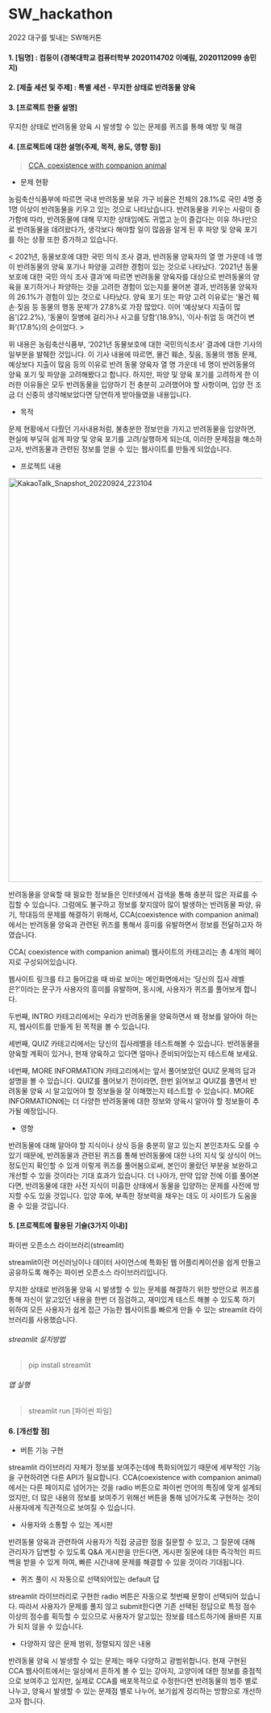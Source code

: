 # SW_hackathon
2022 대구를 빛내는 SW해커톤

#### 1. [팀명] : 컴둥이 (경북대학교 컴퓨터학부 2020114702 이예림, 2020112099 송민지)
#### 2. [제출 세션 및 주제] : 특별 세션 - 무지한 상태로 반려동물 양육
#### 3. [프로젝트 한줄 설명]
무지한 상태로 반려동물 양육 시 발생할 수 있는 문제를 퀴즈를 통해 예방 및 해결
#### 4. [프로젝트에 대한 설명(주제, 목적, 용도, 영향 등)]
> [CCA, coexistence with companion animal](https://yerim10044001-sw-hackathon-main-slyhka.streamlitapp.com/)

+ 문제 현황

농림축산식품부에 따르면 국내 반려동물 보유 가구 비율은 전체의 28.1%로 국민 4명 중 1명 이상이 반려동물을 키우고 있는 것으로 나타났습니다. 반려동물을 키우는 사람이 증가함에 따라, 반려동물에 대해 무지한 상태임에도 귀엽고 눈이 즐겁다는 이유 하나만으로 반려동물을 데려왔다가, 생각보다 해야할 일이 많음을 알게 된 후 파양 및 양육 포기를 하는 상황 또한 증가하고 있습니다.

< 2021년, 동물보호에 대한 국민 의식 조사 결과, 반려동물 양육자의 열 명 가운데 네 명이 반려동물의 양육 포기나 파양을 고려한 경험이 있는 것으로 나타났다. ‘2021년 동물보호에 대한 국민 의식 조사 결과’에 따르면 반려동물 양육자를 대상으로 반려동물의 양육을 포기하거나 파양하는 것을 고려한 경험이 있는지를 물어본 결과, 반려동물 양육자의 26.1%가 경험이 있는 것으로 나타났다. 양육 포기 또는 파양 고려 이유로는 ‘물건 훼손·짖음 등 동물의 행동 문제’가 27.8%로 가장 많았다. 이어 ‘예상보다 지출이 많음’(22.2%), ‘동물이 질병에 걸리거나 사고를 당함’(18.9%), ‘이사·취업 등 여건이 변화’(17.8%)의 순이었다. >

위 내용은 농림축산식품부, ‘2021년 동물보호에 대한 국민의식조사’ 결과에 대한 기사의 일부분을 발췌한 것입니다. 이 기사 내용에 따르면, 물건 훼손, 짖음, 동물의 행동 문제, 예상보다 지출이 많음 등의 이유로 반려 동물 양육자 열 명 가운데 네 명이 반려동물의 양육 포기 및 파양을 고려해봤다고 합니다. 하지만, 파양 및 양육 포기를 고려하게 한 이러한 이유들은 모두 반려동물을 입양하기 전 충분히 고려했어야 할 사항이며, 입양 전 조금 더 신중히 생각해보았다면 당연하게 받아들였을 내용입니다. 

+ 목적

문제 현황에서 다뤘던 기사내용처럼, 불충분한 정보만을 가지고 반려동물을 입양하면, 현실에 부딪혀 쉽게 파양 및 양육 포기를 고려/실행하게 되는데, 이러한 문제점을 해소하고자, 반려동물과 관련된 정보를 얻을 수 있는 웹사이트를 만들게 되었습니다.

+ 프로젝트 내용

<img width="802" alt="KakaoTalk_Snapshot_20220924_223104" src="https://user-images.githubusercontent.com/86493874/192100814-6398c222-471f-4268-acf7-54f9c5609f5b.png">

반려동물을 양육할 때 필요한 정보들은 인터넷에서 검색을 통해 충분히 많은 자료를 수집할 수 있습니다. 그럼에도 불구하고 정보를 찾지않아 많이 발생하는 반려동물 파양, 유기, 학대등의 문제를 해결하기 위해서, CCA(coexistence with companion animal)에서는 반려동물 양육과 관련된 퀴즈를 통해서 흥미를 유발하면서 정보를 전달하고자 하였습니다.

CCA( coexistence with companion animal) 웹사이트의 카테고리는 총 4개의 페이지로 구성되어있습니다.

웹사이트 링크를 타고 들어갔을 때 바로 보이는 메인화면에서는 ‘당신의 집사 레벨은?’이라는 문구가 사용자의 흥미를 유발하며, 동시에, 사용자가 퀴즈를 풀어보게 합니다.

두번째, INTRO 카테고리에서는 우리가 반려동물을 양육하면서 왜 정보를 알아야 하는지, 웹사이트를 만들게 된 목적을 볼 수 있습니다.

세번째, QUIZ 카테고리에서는 당신의 집사레벨을 테스트해볼 수 있습니다. 반려동물을 양육할 계획이 있거나, 현재 양육하고 있다면 얼마나 준비되어있는지 테스트해 보세요.

네번째, MORE INFORMATION 카테고리에서는 앞서 풀어보았던 QUIZ 문제의 답과 설명을 볼 수 있습니다. QUIZ를 풀어보기 전이라면, 한번 읽어보고 QUIZ를 풀면서 반려동물 양육 시 알고있어야 할 정보들을 잘 이해했는지 테스트할 수 있습니다. MORE INFORMATION에는 더 다양한 반려동물에 대한 정보와 양육시 알아야 할 정보들이 추가될 예정입니다.

+ 영향

반려동물에 대해 알아야 할 지식이나 상식 등을 충분히 알고 있는지 본인조차도 모를 수 있기 때문에, 반려동물과 관련된 퀴즈를 통해 반려동물에 대한 나의 지식 및 상식이 어느 정도인지 확인할 수 있게 이렇게 퀴즈를 풀어봄으로써, 본인이 몰랐던 부분을 보완하고 개선할 수 있을 것이라는 기대 효과가 있습니다. 더 나아가, 만약 입양 전에 이를 풀어본다면, 반려동물에 대한 사전 지식이 미흡한 상태에서 동물을 입양하는 문제를 사전에 방지할 수도 있을 것입니다. 입양 후에, 부족한 정보력을 채우는 데도 이 사이트가 도움을 줄 수 있을 것입니다. 

#### 5. [프로젝트에 활용된 기술(3가지 이내)]
파이썬 오픈소스 라이브러리(streamlit)

streamlit이란 머신러닝이나 데이터 사이언스에 특화된 웹 어플리케이션을 쉽게 만들고 공유하도록 해주는 파이썬 오픈소스 라이브러리입니다.

무지한 상태로 반려동물 양육 시 발생할 수 있는 문제를 해결하기 위한 방안으로 퀴즈를 통해 자신이 알고있던 내용을 한번 더 점검하고, 재미있게 테스트 해볼 수 있도록 하기 위하여 모든 사용자가 쉽게 접근 가능한 웹사이트를 빠르게 만들 수 있는 streamlit 라이브러리를 사용했습니다.

###### streamlit 설치방법
> pip install streamlit
###### 앱 실행
>streamlit run [파이썬 파일]

#### 6. [개선할 점]
+ 버튼 기능 구현

streamlit 라이브러리 자체가 정보를 보여주는데에 특화되어있기 때문에 세부적인 기능을 구현하려면 다른 API가 필요합니다. CCA(coexistence with companion animal)에서는 다른 페이지로 넘어가는 것을 radio 버튼으로 파이썬 언어의 특징에 맞게 설계되었지만, 더 많은 내용의 정보를 보여주기 위해선 버튼을 통해 넘어가도록 구현하는 것이 사용자에게 직관적으로 보여질 수 있습니다.

+ 사용자와 소통할 수 있는 게시판

반려동물 양육과 관련하여 사용자가 직접 궁금한 점을 질문할 수 있고, 그 질문에 대해 관리자가 답변할 수 있도록 Q&A 게시판을 만든다면, 게시판 질문에 대한 즉각적인 피드백을 받을 수 있게 하여, 빠른 시간내에 문제를 해결할 수 있을 것이라 기대됩니다. 

+ 퀴즈 풀이 시 자동으로 선택되어있는 default 답

streamlit 라이브러리로 구현한 radio 버튼은 자동으로 첫번째 문항이 선택되어 있습니다. 따라서 사용자가 문제를 풀지 않고 submit한다면 기존 선택된 정답으로 특정 점수 이상의 점수를 획득할 수 있으므로 사용자가 알고있는 정보를 테스트하기에 올바른 지표가 되지 않을 수 있습니다.

+ 다양하지 않은 문제 범위, 정렬되지 않은 내용

반려동물 양육 시 발생할 수 있는 문제는 매우 다양하고 광범위합니다. 현재 구현된 CCA 웹사이트에서는 일상에서 흔하게 볼 수 있는 강아지, 고양이에 대한 정보를 중점적으로 보여주고 있지만, 실제로 CCA를 배포목적으로 수정한다면 반려동물의 범주 별로 나누고, 양육시 발생할 수 있는 문제점 별로 나누어, 보기쉽게 정리하는 방향으로 개선하고자 합니다.

